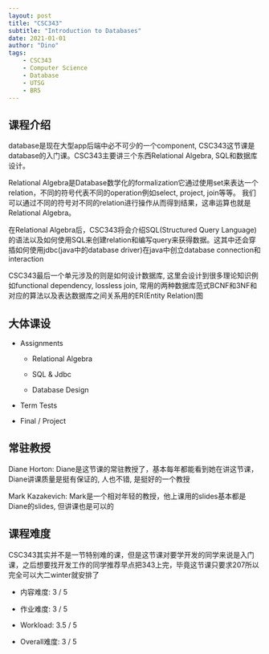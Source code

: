 ```yaml
---
layout: post
title: "CSC343"
subtitle: "Introduction to Databases"
date: 2021-01-01
author: "Dino"
tags:
    - CSC343
    - Computer Science
    - Database
    - UTSG
    - BR5
---
```

## 课程介绍
database是现在大型app后端中必不可少的一个component, CSC343这节课是database的入门课。CSC343主要讲三个东西Relational Algebra, SQL和数据库设计。

Relational Algebra是Database数学化的formalization它通过使用set来表达一个relation，不同的符号代表不同的operation例如select, project, join等等。
我们可以通过不同的符号对不同的relation进行操作从而得到结果，这串运算也就是Relational Algebra。

在Relational Algebra后，CSC343将会介绍SQL(Structured Query Language)的语法以及如何使用SQL来创建relation和编写query来获得数据。这其中还会穿插如何使用jdbc(java中的database 
driver)在java中创立database connection和interaction

CSC343最后一个单元涉及的则是如何设计数据库, 这里会设计到很多理论知识例如functional dependency, lossless join, 常用的两种数据库范式BCNF和3NF和对应的算法以及表达数据库之间关系用的ER(Entity Relation)图

## 大体课设
- Assignments
    + Relational Algebra
    
    + SQL & Jdbc
    
    + Database Design

- Term Tests

- Final / Project

## 常驻教授
Diane Horton: Diane是这节课的常驻教授了，基本每年都能看到她在讲这节课，Diane讲课质量是挺有保证的, 人也不错, 是挺好的一个教授

Mark Kazakevich: Mark是一个相对年轻的教授，他上课用的slides基本都是Diane的slides, 但讲课也是可以的

## 课程难度
CSC343其实并不是一节特别难的课，但是这节课对要学开发的同学来说是入门课，之后想要找开发工作的同学推荐早点把343上完，毕竟这节课只要求207所以完全可以大二winter就安排了

- 内容难度: 3 / 5

- 作业难度: 3 / 5

- Workload: 3.5 / 5

- Overall难度: 3 / 5
